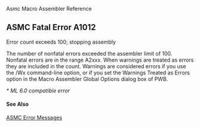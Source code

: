 Asmc Macro Assembler Reference

## ASMC Fatal Error A1012

Error count exceeds 100; stopping assembly

The number of nonfatal errors exceeded the assembler limit of 100. Nonfatal errors are in the range A2xxx. When warnings are treated as errors they are included in the count. Warnings are considered errors if you use the /Wx command-line option, or if you set the Warnings Treated as Errors option in the Macro Assembler Global Options dialog box of PWB.

_* ML 6.0 compatible error_

#### See Also

[ASMC Error Messages](readme.md)